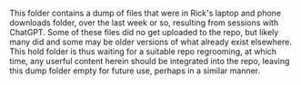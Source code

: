 This folder contains a dump of files that were in Rick's laptop and phone downloads folder, over the last week or so, resulting from sessions with ChatGPT.  Some of these files did no get uploaded to the repo, but likely many did and some may be older versions of what already exist elsewhere.  This hold folder is thus waiting for a suitable repo regrooming, at which time, any userful content herein should be integrated into the repo, leaving this dump folder empty for future use, perhaps in a similar manner.



